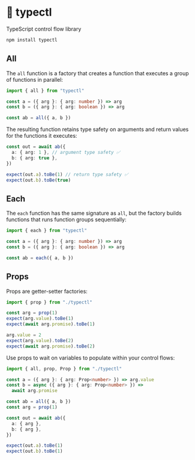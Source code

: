 # 🚰 typectl

TypeScript control flow library

```bash
npm install typectl
```

## All

The `all` function is a factory that creates a function that executes a group of functions in parallel:

```typescript
import { all } from "typectl"

const a = ({ arg }: { arg: number }) => arg
const b = ({ arg }: { arg: boolean }) => arg

const ab = all({ a, b })
```

The resulting function retains type safety on arguments and return values for the functions it executes:

```typescript
const out = await ab({
  a: { arg: 1 }, // argument type safety ✅
  b: { arg: true },
})

expect(out.a).toBe(1) // return type safety ✅
expect(out.b).toBe(true)
```

## Each

The `each` function has the same signature as `all`, but the factory builds functions that runs function groups sequentially:

```typescript
import { each } from "typectl"

const a = ({ arg }: { arg: number }) => arg
const b = ({ arg }: { arg: boolean }) => arg

const ab = each({ a, b })
```

## Props

Props are getter-setter factories:

```typescript
import { prop } from "./typectl"

const arg = prop(1)
expect(arg.value).toBe(1)
expect(await arg.promise).toBe(1)

arg.value = 2
expect(arg.value).toBe(2)
expect(await arg.promise).toBe(2)
```

Use props to wait on variables to populate within your control flows:

```typescript
import { all, prop, Prop } from "./typectl"

const a = ({ arg }: { arg: Prop<number> }) => arg.value
const b = async ({ arg }: { arg: Prop<number> }) =>
  await arg.promise

const ab = all({ a, b })
const arg = prop(1)

const out = await ab({
  a: { arg },
  b: { arg },
})

expect(out.a).toBe(1)
expect(out.b).toBe(1)
```